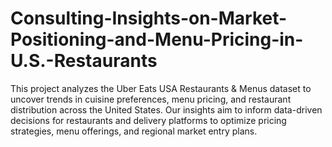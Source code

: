 # Consulting-Insights-on-Market-Positioning-and-Menu-Pricing-in-U.S.-Restaurants
This project analyzes the Uber Eats USA Restaurants &amp; Menus dataset to uncover trends in cuisine preferences, menu pricing, and restaurant distribution across the United States. Our insights aim to inform data-driven decisions for restaurants and delivery platforms to optimize pricing strategies, menu offerings, and regional market entry plans.
